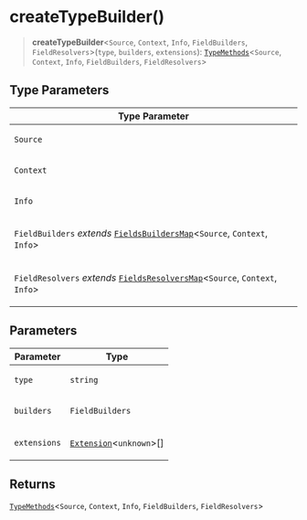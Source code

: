 # createTypeBuilder()

> **createTypeBuilder**\<`Source`, `Context`, `Info`, `FieldBuilders`, `FieldResolvers`\>(`type`, `builders`, `extensions`): [`TypeMethods`](../type-aliases/TypeMethods.md)\<`Source`, `Context`, `Info`, `FieldBuilders`, `FieldResolvers`\>

## Type Parameters

<table>
<thead>
<tr>
<th>Type Parameter</th>
</tr>
</thead>
<tbody>
<tr>
<td>

`Source`

</td>
</tr>
<tr>
<td>

`Context`

</td>
</tr>
<tr>
<td>

`Info`

</td>
</tr>
<tr>
<td>

`FieldBuilders` _extends_ [`FieldsBuildersMap`](../type-aliases/FieldsBuildersMap.md)\<`Source`, `Context`, `Info`\>

</td>
</tr>
<tr>
<td>

`FieldResolvers` _extends_ [`FieldsResolversMap`](../type-aliases/FieldsResolversMap.md)\<`Source`, `Context`, `Info`\>

</td>
</tr>
</tbody>
</table>

## Parameters

<table>
<thead>
<tr>
<th>Parameter</th>
<th>Type</th>
</tr>
</thead>
<tbody>
<tr>
<td>

`type`

</td>
<td>

`string`

</td>
</tr>
<tr>
<td>

`builders`

</td>
<td>

`FieldBuilders`

</td>
</tr>
<tr>
<td>

`extensions`

</td>
<td>

[`Extension`](../classes/Extension.md)\<`unknown`\>[]

</td>
</tr>
</tbody>
</table>

## Returns

[`TypeMethods`](../type-aliases/TypeMethods.md)\<`Source`, `Context`, `Info`, `FieldBuilders`, `FieldResolvers`\>
